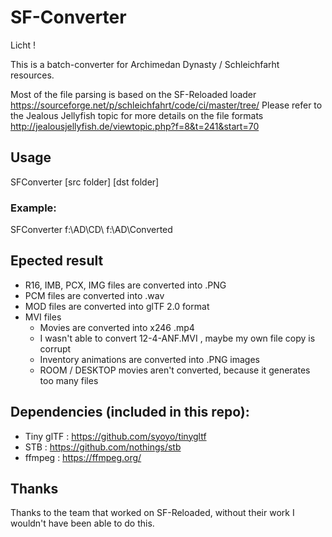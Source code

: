 # SF-Converter

Licht !

This is a batch-converter for Archimedan Dynasty / Schleichfarht resources.


Most of the file parsing is based on the SF-Reloaded loader https://sourceforge.net/p/schleichfahrt/code/ci/master/tree/
Please refer to the Jealous Jellyfish topic for more details on the file formats http://jealousjellyfish.de/viewtopic.php?f=8&t=241&start=70

## Usage

SFConverter [src folder] [dst folder]

### Example:

SFConverter f:\AD\CD\ f:\AD\Converted

## Epected result

+ R16, IMB, PCX, IMG files are converted into .PNG
+ PCM files are converted into .wav
+ MOD files are converted into glTF 2.0 format
+ MVI files
	+ Movies are converted into x246 .mp4
	+ I wasn't able to convert 12-4-ANF.MVI , maybe my own file copy is corrupt
	+ Inventory animations are converted into .PNG images
	+ ROOM / DESKTOP movies aren't converted, because it generates too many files

## Dependencies (included in this repo):

+ Tiny glTF : https://github.com/syoyo/tinygltf
+ STB : https://github.com/nothings/stb
+ ffmpeg : https://ffmpeg.org/

## Thanks

Thanks to the team that worked on SF-Reloaded, without their work I wouldn't have been able to do this.

